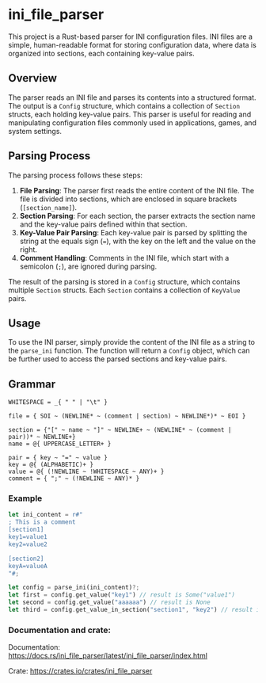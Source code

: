 # ini_file_parser

This project is a Rust-based parser for INI configuration files. INI files are a simple, human-readable format for storing configuration data, where data is organized into sections, each containing key-value pairs.

## Overview

The parser reads an INI file and parses its contents into a structured format. The output is a `Config` structure, which contains a collection of `Section` structs, each holding key-value pairs. This parser is useful for reading and manipulating configuration files commonly used in applications, games, and system settings.

## Parsing Process

The parsing process follows these steps:

1. **File Parsing**: The parser first reads the entire content of the INI file. The file is divided into sections, which are enclosed in square brackets (`[section_name]`).
2. **Section Parsing**: For each section, the parser extracts the section name and the key-value pairs defined within that section.
3. **Key-Value Pair Parsing**: Each key-value pair is parsed by splitting the string at the equals sign (`=`), with the key on the left and the value on the right.
4. **Comment Handling**: Comments in the INI file, which start with a semicolon (`;`), are ignored during parsing.

The result of the parsing is stored in a `Config` structure, which contains multiple `Section` structs. Each `Section` contains a collection of `KeyValue` pairs.

## Usage

To use the INI parser, simply provide the content of the INI file as a string to the `parse_ini` function. The function will return a `Config` object, which can be further used to access the parsed sections and key-value pairs.

## Grammar

```pest
WHITESPACE = _{ " " | "\t" }

file = { SOI ~ (NEWLINE* ~ (comment | section) ~ NEWLINE*)* ~ EOI }

section = {"[" ~ name ~ "]" ~ NEWLINE+ ~ (NEWLINE* ~ (comment | pair))* ~ NEWLINE+}
name = @{ UPPERCASE_LETTER+ }

pair = { key ~ "=" ~ value }
key = @{ (ALPHABETIC)+ }
value = @{ (!NEWLINE ~ !WHITESPACE ~ ANY)+ }
comment = { ";" ~ (!NEWLINE ~ ANY)* }
```

### Example

```rust
let ini_content = r#"
; This is a comment
[section1]
key1=value1
key2=value2

[section2]
keyA=valueA
"#;

let config = parse_ini(ini_content)?;
let first = config.get_value("key1") // result is Some("value1")
let second = config.get_value("aaaaaa") // result is None
let third = config.get_value_in_section("section1", "key2") // result is Some("value2")
```

### Documentation and crate:

Documentation: https://docs.rs/ini_file_parser/latest/ini_file_parser/index.html

Crate: https://crates.io/crates/ini_file_parser